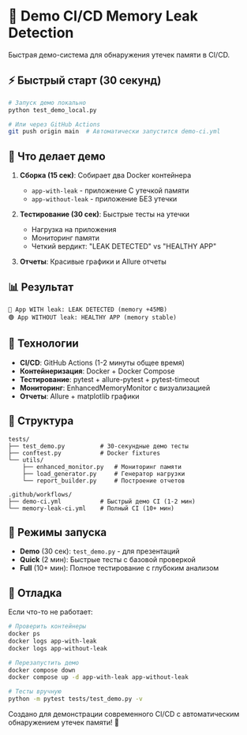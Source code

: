 # 🚀 Demo CI/CD Memory Leak Detection

Быстрая демо-система для обнаружения утечек памяти в CI/CD.

## ⚡ Быстрый старт (30 секунд)

```bash
# Запуск демо локально
python test_demo_local.py

# Или через GitHub Actions
git push origin main  # Автоматически запустится demo-ci.yml
```

## 🎯 Что делает демо

1. **Сборка (15 сек)**: Собирает два Docker контейнера
   - `app-with-leak` - приложение С утечкой памяти  
   - `app-without-leak` - приложение БЕЗ утечки

2. **Тестирование (30 сек)**: Быстрые тесты на утечки
   - Нагрузка на приложения
   - Мониторинг памяти
   - Четкий вердикт: "LEAK DETECTED" vs "HEALTHY APP"

3. **Отчеты**: Красивые графики и Allure отчеты

## 📊 Результат

```
🔴 App WITH leak: LEAK DETECTED (memory +45MB)
🟢 App WITHOUT leak: HEALTHY APP (memory stable)
```

## 🔧 Технологии

- **CI/CD**: GitHub Actions (1-2 минуты общее время)
- **Контейнеризация**: Docker + Docker Compose
- **Тестирование**: pytest + allure-pytest + pytest-timeout
- **Мониторинг**: EnhancedMemoryMonitor с визуализацией
- **Отчеты**: Allure + matplotlib графики

## 📁 Структура

```
tests/
├── test_demo.py          # 30-секундные демо тесты
├── conftest.py           # Docker fixtures
└── utils/
    ├── enhanced_monitor.py   # Мониторинг памяти
    ├── load_generator.py     # Генератор нагрузки  
    └── report_builder.py     # Построение отчетов

.github/workflows/
├── demo-ci.yml           # Быстрый демо CI (1-2 мин)
└── memory-leak-ci.yml    # Полный CI (10+ мин)
```

## 🚀 Режимы запуска

- **Demo** (30 сек): `test_demo.py` - для презентаций
- **Quick** (2 мин): Быстрые тесты с базовой проверкой
- **Full** (10+ мин): Полное тестирование с глубоким анализом

## 🐛 Отладка

Если что-то не работает:

```bash
# Проверить контейнеры
docker ps
docker logs app-with-leak
docker logs app-without-leak

# Перезапустить демо
docker compose down
docker compose up -d app-with-leak app-without-leak

# Тесты вручную
python -m pytest tests/test_demo.py -v
```

Создано для демонстрации современного CI/CD с автоматическим обнаружением утечек памяти! 🎉